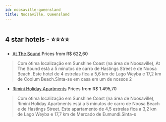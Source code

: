 ```yaml
---
id: noosaville-queensland
title: Noosaville, Queensland
---
```


<center><img src="https://i.travelapi.com/hotels/3000000/2780000/2775400/2775374/759bf108_z.jpg" alt="" /></center>


##  4 star hotels - ⭐️⭐️⭐️⭐️

-    [At The Sound](https://www.hurb.com/br/aud/https://www.hurb.com/br/hotels/noosaville/at-the-sound-HT-AOH2?cmp=18055) Prices from R$ 622,60
   > Com ótima localização em Sunshine Coast (na área de Noosaville), At The Sound está a 5 minutos de carro de Hastings Street e de Noosa Beach.  Este hotel de 4 estrelas fica a 5,6 km de Lago Weyba e 17,2 km de Coolum Beach.Sinta-se em casa em um de nossos 2
-    [Rimini Holiday Apartments](https://www.hurb.com/br/aud/https://www.hurb.com/br/hotels/noosaville/rimini-holiday-apartments-HT-LWFG?cmp=18055) Prices from R$ 1.495,70
   > Com ótima localização em Sunshine Coast (na área de Noosaville), Rimini Holiday Apartments está a 5 minutos de carro de Noosa Beach e de Hastings Street.  Este apartamento de 4,5 estrelas fica a 3,2 km de Lago Weyba e 17,7 km de Mercado de Eumundi.Sinta-s
